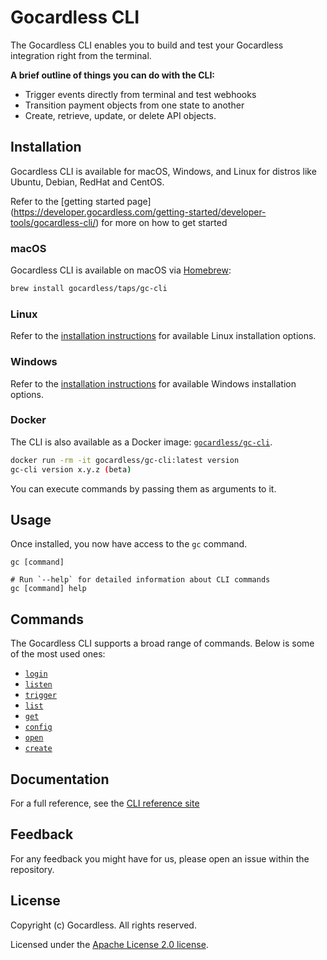 # Gocardless CLI

The Gocardless CLI enables you to build and test your Gocardless integration right from the terminal.

**A brief outline of things you can do with the CLI:**

- Trigger events directly from terminal and test webhooks 
- Transition payment objects from one state to another
- Create, retrieve, update, or delete API objects.

## Installation

Gocardless CLI is available for macOS, Windows, and Linux for distros like Ubuntu, Debian, RedHat and CentOS.

Refer to the [getting started page] (https://developer.gocardless.com/getting-started/developer-tools/gocardless-cli/) for more on how to get started

### macOS

Gocardless CLI is available on macOS via [Homebrew](https://brew.sh/):

```sh
brew install gocardless/taps/gc-cli
```

### Linux

Refer to the [installation instructions](https://developer.gocardless.com/cli-reference#installation) for available Linux installation options.

### Windows

Refer to the [installation instructions](https://developer.gocardless.com/cli-reference#installation) for available Windows installation options.

### Docker

The CLI is also available as a Docker image: [`gocardless/gc-cli`](https://hub.docker.com/r/gocardless/gc-cli).

```sh
docker run -rm -it gocardless/gc-cli:latest version
gc-cli version x.y.z (beta)
```

You can execute commands by passing them as arguments to it.

## Usage

Once installed, you now have access to the `gc` command.

```sh-session
gc [command]

# Run `--help` for detailed information about CLI commands
gc [command] help
```

## Commands

The Gocardless CLI supports a broad range of commands. Below is some of the most used ones:
- [`login`](https://developer.gocardless.com/cli-reference/gc_login/)
- [`listen`](https://developer.gocardless.com/cli-reference/gc_listen/)
- [`trigger`](https://developer.gocardless.com/cli-reference/gc_trigger/)
- [`list`](https://developer.gocardless.com/cli-reference/gc_list/)
- [`get`](https://developer.gocardless.com/cli-reference/gc_get/)
- [`config`](https://developer.gocardless.com/cli-reference/gc_config/)
- [`open`](https://developer.gocardless.com/cli-reference/gc_open/)
- [`create`](https://developer.gocardless.com/cli-reference/gc_create/)

## Documentation

For a full reference, see the [CLI reference site](https://developer.gocardless-staging.io/cli-reference)

## Feedback

For any feedback you might have for us, please open an issue within the repository.

## License
Copyright (c) Gocardless. All rights reserved.

Licensed under the [Apache License 2.0 license](LICENSE).
